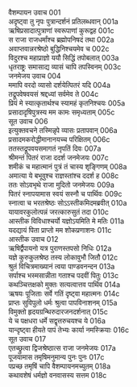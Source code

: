 वैशम्पायन उवाच	001  
अदृष्ट्वा तु नृपः पुत्रान्दर्शनं प्रतिलब्धवान्	001a  
ऋषिप्रसादात्पुत्राणां स्वरूपाणां कुरूद्वह	001c  
स राजा राजधर्मांश्च ब्रह्मोपनिषदं तथा	002a  
अवाप्तवान्नरश्रेष्ठो बुद्धिनिश्चयमेव च	002c  
विदुरश्च महाप्राज्ञो ययौ सिद्धिं तपोबलात्	003a  
धृतराष्ट्रः समासाद्य व्यासं चापि तपस्विनम्	003c  
जनमेजय उवाच	004  
ममापि वरदो व्यासो दर्शयेत्पितरं यदि	004a  
तद्रूपवेषवयसं श्रद्दध्यां सर्वमेव ते	004c  
प्रियं मे स्यात्कृतार्थश्च स्यामहं कृतनिश्चयः	005a  
प्रसादादृषिपुत्रस्य मम कामः समृध्यताम्	005c  
सूत उवाच	006  
इत्युक्तवचने तस्मिन्नृपे व्यासः प्रतापवान्	006a  
प्रसादमकरोद्धीमानानयच्च परिक्षितम्	006c  
ततस्तद्रूपवयसमागतं नृपतिं दिवः	007a  
श्रीमन्तं पितरं राजा ददर्श जनमेजयः	007c  
शमीकं च महात्मानं पुत्रं तं चास्य शृङ्गिणम्	008a  
अमात्या ये बभूवुश्च राज्ञस्तांश्च ददर्श ह	008c  
ततः सोऽवभृथे राजा मुदितो जनमेजयः	009a  
पितरं स्नापयामास स्वयं सस्नौ च पार्थिवः	009c  
स्नात्वा च भरतश्रेष्ठः सोऽऽस्तीकमिदमब्रवीत्	010a  
यायावरकुलोत्पन्नं जरत्कारुसुतं तदा	010c  
आस्तीक विविधाश्चर्यो यज्ञोऽयमिति मे मतिः	011a  
यदद्यायं पिता प्राप्तो मम शोकप्रणाशनः	011c  
आस्तीक उवाच	012  
ऋषिर्द्वैपायनो यत्र पुराणस्तपसो निधिः	012a  
यज्ञे कुरुकुलश्रेष्ठ तस्य लोकावुभौ जितौ	012c  
श्रुतं विचित्रमाख्यानं त्वया पाण्डवनन्दन	013a  
सर्पाश्च भस्मसान्नीता गताश्च पदवीं पितुः	013c  
कथञ्चित्तक्षको मुक्तः सत्यत्वात्तव पार्थिव	014a  
ऋषयः पूजिताः सर्वे गतिं दृष्ट्वा महात्मनः	014c  
प्राप्तः सुविपुलो धर्मः श्रुत्वा पापविनाशनम्	015a  
विमुक्तो हृदयग्रन्थिरुदारजनदर्शनात्	015c  
ये च पक्षधरा धर्मे सद्वृत्तरुचयश्च ये	016a  
यान्दृष्ट्वा हीयते पापं तेभ्यः कार्या नमस्क्रियाः	016c  
सूत उवाच	017  
एतच्छ्रुत्वा द्विजश्रेष्ठात्स राजा जनमेजयः	017a  
पूजयामास तमृषिमनुमान्य पुनः पुनः	017c  
पप्रच्छ तमृषिं चापि वैशम्पायनमच्युतम्	018a  
कथावशेषं धर्मज्ञो वनवासस्य सत्तम	018c  
